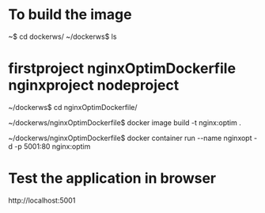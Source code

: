 # To build the image
~$ cd dockerws/
~/dockerws$ ls
# firstproject  nginxOptimDockerfile  nginxproject  nodeproject

~/dockerws$ cd nginxOptimDockerfile/

~/dockerws/nginxOptimDockerfile$ docker image build  -t nginx:optim .

~/dockerws/nginxOptimDockerfile$ docker container run --name nginxopt -d -p 5001:80 nginx:optim


# Test the application in browser
http://localhost:5001
